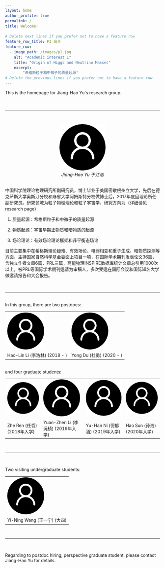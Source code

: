 ```yaml
---
layout: home
author_profile: true
permalink: /
title: Welcome!

# Delete next lines if you prefer not to have a feature row
feature_row_title: PI 简介
feature_row:
  - image_path: /images/p1.jpg
    alt: "Academic interest 1"
    title: "Origin of Higgs and Neutrino Masses"
    excerpt:
        "希格斯粒子和中微子的质量起源"
# Delete the previous lines if you prefer not to have a feature row
---
```




This is the homepage for Jiang-Hao Yu's research group.  
<br />
<br />

-----------------
<br />

<p align="center">
<img src="/assets/images/bio-photo.png" alt="于江浩" title="Jiang-Hao Yu" width="150"/>
     <br />
    <em>Jiang-Hao Yu 于江浩 </em>
</p>
<br />
中国科学院理论物理研究所副研究员，博士毕业于美国密歇根州立大学，先后在德克萨斯大学奥斯汀分校和麻省大学阿姆斯特分校做博士后，2017年底回理论所任副研究员。研究领域为粒子物理理论和粒子宇宙学，研究方向为（详细请见research page）

1. 质量起源：希格斯粒子和中微子的质量起源

2. 物质起源：宇宙早期正物质和暗物质的起源

3. 场论理论：有效场论理论框架和非平衡态场论

目前主要集中在希格斯理论疑难、有效场论、电弱相变和重子生成、暗物质探测等方面，主持国家自然科学基金委面上项目一项，在国际学术期刊发表论文36篇，含独立作者文章6篇，PRL三篇，高能物理INSPIRE数据库统计文章总引用1000次以上，被PRL等国际学术期刊邀请为审稿人，多次受邀在国际会议和国际知名大学做邀请报告和大会报告。
<br />

<!-- Delete next line if you prefer not to have a feature row. -->
<br />

<!-- {% if page.feature_row1 %} 
  {% include feature_row1 %}
{% endif %} -->
<!-- Delete previous lines if you prefer not to have a feature row. -->

-----------------
<br />
In this group, there are two postdocs:
<br />


<table style="margin-left:auto;margin-right:auto;">
  <tr>
    <td><img src="/assets/images/bio-photo.png" width=120></td>
    <td><img src="/assets/images/bio-photo.png" width=120></td>
  </tr>
    <tr>
    <td>Hao-Lin Li (李浩林) (2018 - )</td>
     <td>Yong Du (杜勇) (2020 - )</td>
  </tr>
</table>

<!-- <p align="center">
  <img src="/images/p1.jpg" width="30%" />
  <img src="/images/p1.jpg" width="30%" /> 
  <img src="/images/p1.jpg" width="30%" height=480/>
</p> -->
<br />
and four graduate students:
<br />
<p align="center">
<table>
  <tr>
    <td><img src="/assets/images/bio-photo.png" width=120></td>
    <td><img src="/assets/images/bio-photo.png" width=120></td>
    <td><img src="/assets/images/bio-photo.png" width=120></td>
    <td><img src="/assets/images/bio-photo.png" width=120></td>
  </tr>
    <tr>
    <td>Zhe Ren (任哲) (2018年入学)</td>
     <td>Yuan-Zhen Li (李沅桢) (2019年入学)</td>
     <td>Yu-Han Ni (倪郁涵) (2019年入学)</td>
      <td>Hao Sun (孙浩) (2020年入学)</td>
  </tr>
</table>
</p>

<!--Zhe Ren (任哲)
Yuan-Zhen Li (李沅桢)
Yu-Han Ni (倪郁涵)
Hao Sun (孙浩) 
Hao-Lin Li (李浩林)
Yong Du (杜勇) -->

<br />

-----------------

<br />

Two visiting undergraduate students:

<center>
<table style="margin-left:auto;margin-right:auto;">
  <tr>
    <td><img src="/assets/images/bio-photo.png" width=120></td>
  </tr>
    <tr>
    <td>Yi-Ning Wang (王一宁) (大四)</td>
  </tr>
</table>
</center>

<br />

-----------------

<br />

Regarding to postdoc hiring, perspective graduate student, please contact Jiang-Hao Yu for details.
